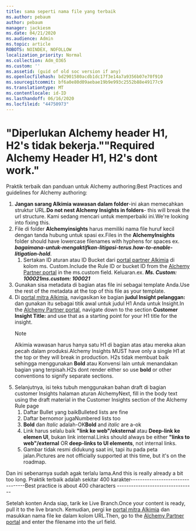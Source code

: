 ```yaml
---
title: sama seperti nama file yang terbaik
ms.author: pebaum
author: pebaum
manager: jackiesm
ms.date: 04/21/2020
ms.audience: Admin
ms.topic: article
ROBOTS: NOINDEX, NOFOLLOW
localization_priority: Normal
ms.collection: Adm_O365
ms.custom: ''
ms.assetid: (guid of old soc version if any)
ms.openlocfilehash: bd2901580acdb1dc17f3e14a7a9356b07e70f910
ms.sourcegitcommit: bf6a0e80d09aebae19b9e993c2552b88e49177c9
ms.translationtype: MT
ms.contentlocale: id-ID
ms.lasthandoff: 06/16/2020
ms.locfileid: "44750973"
---
```

# <a name="required-alchemy-header-h1-h2s-dont-work"></a><span data-ttu-id="648b5-102">"Diperlukan Alchemy header H1, H2's tidak bekerja."</span><span class="sxs-lookup"><span data-stu-id="648b5-102">"Required Alchemy Header H1, H2's dont work."</span></span>
<span data-ttu-id="648b5-103">Praktik terbaik dan panduan untuk Alchemy authoring:</span><span class="sxs-lookup"><span data-stu-id="648b5-103">Best Practices and guidelines for Alchemy authoring:</span></span>

1. <span data-ttu-id="648b5-104">**Jangan sarang Alkimia wawasan dalam folder**-ini akan memecahkan struktur URL.</span><span class="sxs-lookup"><span data-stu-id="648b5-104">**Do not nest Alchemy Insights in folders**- this will break the url structure.</span></span> <span data-ttu-id="648b5-105">Kami sedang mencari untuk memperbaiki ini.</span><span class="sxs-lookup"><span data-stu-id="648b5-105">We're looking into fixing this.</span></span>
1. <span data-ttu-id="648b5-106">File di folder **Alchemyinsights** harus memiliki nama file huruf kecil dengan tanda hubung untuk spasi ex.</span><span class="sxs-lookup"><span data-stu-id="648b5-106">Files in the **AlchemyInsights** folder should have lowercase filenames with hyphens for spaces ex.</span></span> <span data-ttu-id="648b5-107">***bagaimana-untuk-mengaktifkan-litigasi-terus***.</span><span class="sxs-lookup"><span data-stu-id="648b5-107">***how-to-enable-litigation-hold***.</span></span>
    1. <span data-ttu-id="648b5-108">Sertakan ID aturan atau ID Bucket dari [portal partner Alkimia](https://alchemyportal.azurewebsites.net) di kolom ms. Custom.</span><span class="sxs-lookup"><span data-stu-id="648b5-108">Include the Rule ID or bucket ID from the [Alchemy Partner portal](https://alchemyportal.azurewebsites.net) in the ms.custom field.</span></span> <span data-ttu-id="648b5-109">Keluaran.</span><span class="sxs-lookup"><span data-stu-id="648b5-109">ex.</span></span> <span data-ttu-id="648b5-110">***Ms. Custom: 100021***</span><span class="sxs-lookup"><span data-stu-id="648b5-110">***ms.custom: 100021***</span></span>
1. <span data-ttu-id="648b5-111">Gunakan sisa metadata di bagian atas file ini sebagai template Anda.</span><span class="sxs-lookup"><span data-stu-id="648b5-111">Use the rest of the metadata at the top of this file as your template.</span></span>
1. <span data-ttu-id="648b5-112">Di [portal mitra Alkimia](https://alchemyportal.azurewebsites.net), navigasikan ke bagian **judul Insight pelanggan:** dan gunakan itu sebagai titik awal untuk judul H1 Anda untuk Insight.</span><span class="sxs-lookup"><span data-stu-id="648b5-112">In the [Alchemy Partner portal](https://alchemyportal.azurewebsites.net), navigate down to the section **Customer Insight Title:** and use that as a starting point for your H1 title for the insight.</span></span> 
    > [!NOTE]
    > <span data-ttu-id="648b5-113">Alkimia wawasan harus hanya satu H1 di bagian atas atau mereka akan pecah dalam produksi.</span><span class="sxs-lookup"><span data-stu-id="648b5-113">Alchemy Insights MUST have only a single H1 at the top or they will break in production.</span></span> <span data-ttu-id="648b5-114">H2s tidak membuat baik sehingga menggunakan **Bold** atau Konvensi lain untuk menandakan bagian yang terpisah.</span><span class="sxs-lookup"><span data-stu-id="648b5-114">H2s dont render either so use **bold** or other conventions to signify separate sections.</span></span>
1. <span data-ttu-id="648b5-115">Selanjutnya, isi teks tubuh menggunakan bahan draft di bagian customer Insights halaman aturan Alchemy</span><span class="sxs-lookup"><span data-stu-id="648b5-115">Next, fill in the body text using the draft material in the Customer Insights section of the Alchemy Rule page</span></span>
    1. <span data-ttu-id="648b5-116">Daftar Bullet yang baik</span><span class="sxs-lookup"><span data-stu-id="648b5-116">Bulleted lists are fine</span></span>
    1. <span data-ttu-id="648b5-117">Daftar bernomor juga</span><span class="sxs-lookup"><span data-stu-id="648b5-117">Numbered lists too</span></span>
    1. <span data-ttu-id="648b5-118">**Bold** dan *Italic* adalah-OK</span><span class="sxs-lookup"><span data-stu-id="648b5-118">**Bold** and *italic* are a-ok</span></span>
    1. <span data-ttu-id="648b5-119">Link harus selalu baik **"link ke web"/eksternal** atau **Deep-link ke elemen UI**, bukan link internal.</span><span class="sxs-lookup"><span data-stu-id="648b5-119">Links should always be either **"links to web"/external** OR **deep-links to UI elements**, not internal links.</span></span>
    1. <span data-ttu-id="648b5-120">Gambar tidak resmi didukung saat ini, tapi itu pada peta jalan.</span><span class="sxs-lookup"><span data-stu-id="648b5-120">Pictures are not officially supported at this time, but it's on the roadmap.</span></span>

<span data-ttu-id="648b5-121">Dan ini sebenarnya sudah agak terlalu lama.</span><span class="sxs-lookup"><span data-stu-id="648b5-121">And this is really already a bit too long.</span></span> <span data-ttu-id="648b5-122">Praktik terbaik adalah sekitar 400 karakter---------------------------------</span><span class="sxs-lookup"><span data-stu-id="648b5-122">Best practice is about 400 characters ---------------------------------</span></span>

<span data-ttu-id="648b5-123">Setelah konten Anda siap, tarik ke Live Branch.</span><span class="sxs-lookup"><span data-stu-id="648b5-123">Once your content is ready, pull it to the live branch.</span></span> <span data-ttu-id="648b5-124">Kemudian, pergi ke [portal mitra Alkimia](https://alchemyportal.azurewebsites.net) dan masukkan nama file ke dalam kolom URL.</span><span class="sxs-lookup"><span data-stu-id="648b5-124">Then, go to the [Alchemy Partner portal](https://alchemyportal.azurewebsites.net) and enter the filename into the url field.</span></span> 